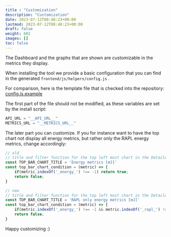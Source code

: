 ```yaml
---
title : "Customization"
description: "Customization"
date: 2023-07-12T08:48:23+00:00
lastmod: 2023-07-12T08:48:23+00:00
draft: false
weight: 602
images: []
toc: false
---
```


The Dashboard and the graphs that are shown are customizable in the metrics they display.

When installing the tool we provide a basic configuration that you can find in the 
generated `frontend/js/helpers/config.js` .

For comparison, here is the template file that is checked into the repository: [config.js.example](https://github.com/green-coding-solutions/green-metrics-tool/blob/main/frontend/js/helpers/config.js.example)

The first part of the file should not be modified, as these variables are set by the install script:

```js
API_URL = "__API_URL__"
METRICS_URL = "__METRICS_URL__"
```

The later part you can customize. If you for instance want to have the top chart not display all energy metrics, but
rather only the RAPL energy metrics, change accordingly:
```js
// old
// title and filter function for the top left most chart in the Detailed Metrics / Compare view
const TOP_BAR_CHART_TITLE = 'Energy metrics [mJ]'
const top_bar_chart_condition = (metric) => {
    if(metric.indexOf('_energy_') !== -1) return true;
    return false;
}

// new
// title and filter function for the top left most chart in the Detailed Metrics / Compare view
const TOP_BAR_CHART_TITLE = 'RAPL only energy metrics [mJ]'
const top_bar_chart_condition = (metric) => {
    if(metric.indexOf('_energy_') !== -1 && metric.indexOf('_rapl_') !== -1) return true;
    return false;
}
````

Happy customizing :)

